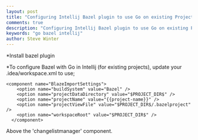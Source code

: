 ```yaml
---
layout: post
title: "Configuring Intellij Bazel plugin to use Go on existing Projects"
comments: true
description: "Configuring Intellij Bazel plugin to use Go on existing Projects"
keywords: "go bazel intellij"
author: Steve Winter
---
```


*Install bazel plugin

*To configure Bazel with Go in Intellij (for existing projects), update your .idea/workspace.xml to use;

```
<component name="BlazeImportSettings">
    <option name="buildSystem" value="Bazel" />
    <option name="projectDataDirectory" value="$PROJECT_DIR$" />
    <option name="projectName" value="{{project-name}}" />
    <option name="projectViewFile" value="$PROJECT_DIR$/.bazelproject" />
    <option name="workspaceRoot" value="$PROJECT_DIR$" />
  </component>
```
  
  Above the 'changelistmanager' component.
